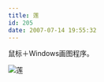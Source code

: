 ```yaml
---
title: 莲
id: 205
date: 2007-07-14 19:55:32
---
```


鼠标＋Windows画图程序。

![莲](http://www.candreams.com/images/mum/lotus.jpg "莲")